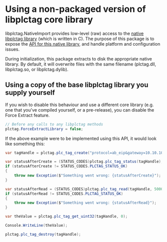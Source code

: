 # Using a non-packaged version of libplctag core library

libplctag.NativeImport provides low-level (raw) access to the [native libplctag library](https://github.com/libplctag/libplctag) (which is written in C).
The purpose of this package is to expose the [API for this native library](https://github.com/libplctag/libplctag/wiki/API), and handle platform and configuration issues.

During initialization, this package extracts to disk the appropriate native library.
By default, it will overwrite files with the same filename (plctag.dll, libplctag.so, or libplctag.dylib).

## Using a copy of the base libplctag library you supply yourself

If you wish to disable this behaviour and use a different core library (e.g. one that you've compiled yourself, or a pre-release), you can disable the Force Extract feature.

```csharp
// Before any calls to any libplctag methods
plctag.ForceExtractLibrary = false;
```

If the above example were to be implemented using this API, it would look like something this:

```csharp
var tagHandle = plctag.plc_tag_create("protocol=ab_eip&gateway=10.10.10.10&path=1,0&plc=LGX&elem_size=4&elem_count=1&name=PROGRAM:SomeProgram.SomeDINT", 5000);

var statusAfterCreate = (STATUS_CODES)plctag.plc_tag_status(tagHandle);
if (statusAfterCreate != STATUS_CODES.PLCTAG_STATUS_OK)
{
    throw new Exception($"Something went wrong: {statusAfterCreate}");
}

var statusAfterRead = (STATUS_CODES)plctag.plc_tag_read(tagHandle, 5000);
if (statusAfterRead != STATUS_CODES.PLCTAG_STATUS_OK)
{
    throw new Exception($"Something went wrong: {statusAfterRead}");
}

var theValue = plctag.plc_tag_get_uint32(tagHandle, 0);

Console.WriteLine(theValue);

plctag.plc_tag_destroy(tagHandle);
```
